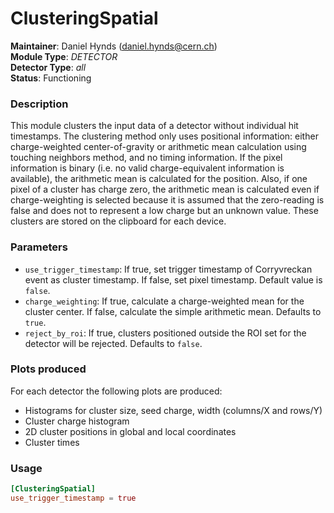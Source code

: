 # ClusteringSpatial
**Maintainer**: Daniel Hynds (<daniel.hynds@cern.ch>)  
**Module Type**: *DETECTOR*  
**Detector Type**: *all*  
**Status**: Functioning

### Description
This module clusters the input data of a detector without individual hit timestamps.
The clustering method only uses positional information: either charge-weighted center-of-gravity or arithmetic mean calculation using touching neighbors method, and no timing information.
If the pixel information is binary (i.e. no valid charge-equivalent information is available), the arithmetic mean is calculated for the position.
Also, if one pixel of a cluster has charge zero, the arithmetic mean is calculated even if charge-weighting is selected because it is assumed that the zero-reading is false and does not to represent a low charge but an unknown value.
These clusters are stored on the clipboard for each device.

### Parameters
* `use_trigger_timestamp`: If true, set trigger timestamp of Corryvreckan event as cluster timestamp. If false, set pixel timestamp. Default value is `false`.
* `charge_weighting`: If true, calculate a charge-weighted mean for the cluster center. If false, calculate the simple arithmetic mean. Defaults to `true`.
* `reject_by_roi`: If true, clusters positioned outside the ROI set for the detector will be rejected. Defaults to `false`.

### Plots produced
For each detector the following plots are produced:

* Histograms for cluster size, seed charge, width (columns/X and rows/Y)
* Cluster charge histogram
* 2D cluster positions in global and local coordinates
* Cluster times

### Usage
```toml
[ClusteringSpatial]
use_trigger_timestamp = true
```
